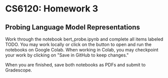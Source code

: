 # CS6120: Homework 3
## Probing Language Model Representations

Work through the notebook bert_probe.ipynb and complete all items labeled TODO. You may work locally or click on the button to open and run the notebooks on Google Colab. When working in Colab, you may checkpoint your work by clicking on "Save in GitHub to keep changes."

When you are finished, save both notebooks as PDFs and submit to Gradescope.
